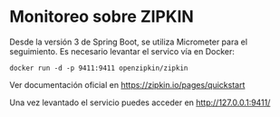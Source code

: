 # Monitoreo sobre ZIPKIN

Desde la versión 3 de Spring Boot, se utiliza Micrometer
para el seguimiento. Es necesario levantar el servico vía en Docker:

```
docker run -d -p 9411:9411 openzipkin/zipkin
```

Ver documentación oficial en https://zipkin.io/pages/quickstart

Una vez levantado el servicio puedes acceder en http://127.0.0.1:9411/
